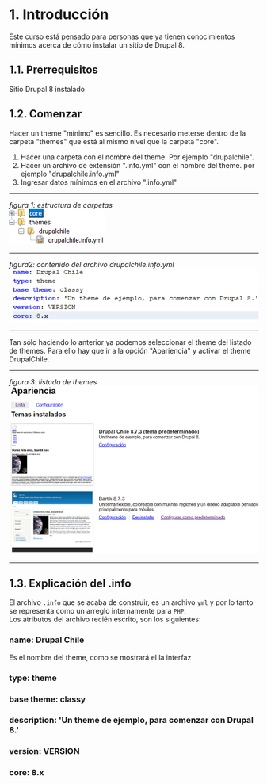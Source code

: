 # 1. Introducción
Este curso está pensado para personas que ya tienen conocimientos mínimos acerca
de cómo instalar un sitio de Drupal 8.

## 1.1. Prerrequisitos
Sitio Drupal 8 instalado

## 1.2. Comenzar
Hacer un theme "mínimo" es sencillo. Es necesario meterse dentro de la carpeta 
"themes" que está al mismo nivel que la carpeta "core".  

1. Hacer una carpeta con el nombre del theme. Por ejemplo "drupalchile".  
2. Hacer un archivo de extensión ".info.yml" con el nombre del theme. por 
ejemplo "drupalchile.info.yml"  
3. Ingresar datos mínimos en el archivo ".info.yml"  
  
---

_figura 1: estructura de carpetas_  
![estructura de carpetas](imagenes/carpetas-theme-drupalchile.png "Estructura de carpetas")  
  
---

_figura2: contenido del archivo drupalchile.info.yml_  
![Contenido del .info](imagenes/punto-info-theme-drupalchile.png "Contenido del archivo .info")  

---
  
Tan sólo haciendo lo anterior ya podemos seleccionar el theme del listado de 
themes. Para ello hay que ir a la opción "Apariencia" y activar el theme 
DrupalChile.

---
  
_figura 3: listado de themes_  
![listado de themes](imagenes/listado-de-themes.png "Listado de themes")  

---

## 1.3. Explicación del .info
El archivo `.info` que se acaba de construir, es un archivo `yml` y por lo tanto
 se representa como un arreglo internamente para `PHP`.  
Los atributos del archivo recién escrito, son los siguientes:  

### name: Drupal Chile
Es el nombre del theme, como se mostrará el la interfaz

### **type:** theme
### **base theme:** classy
### **description:** 'Un theme de ejemplo, para comenzar con Drupal 8.'
### **version:** VERSION
### **core:** 8.x 
